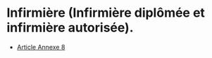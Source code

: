 # Infirmière (Infirmière diplômée et infirmière autorisée).

- [Article Annexe 8](article-annexe-8.md)
